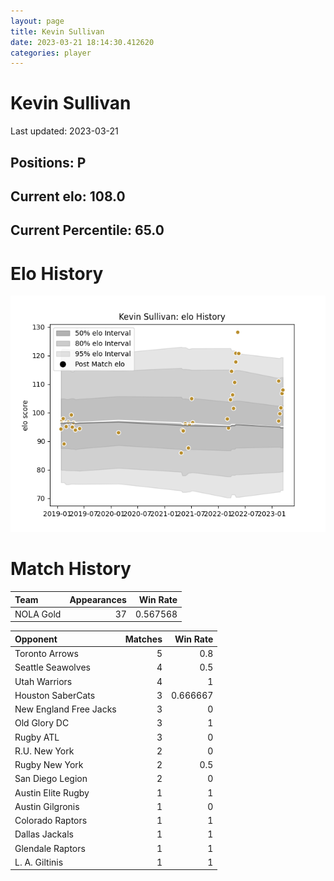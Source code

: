 ```yaml
---  
layout: page  
title: Kevin Sullivan  
date: 2023-03-21 18:14:30.412620  
categories: player  
---
```

# Kevin Sullivan


Last updated: 2023-03-21
## Positions: P

## Current elo: 108.0

## Current Percentile: 65.0

# Elo History


![elo history](history_KevinSullivan.png)
# Match History


| Team      |   Appearances |   Win Rate |
|:----------|--------------:|-----------:|
| NOLA Gold |            37 |   0.567568 |

| Opponent               |   Matches |   Win Rate |
|:-----------------------|----------:|-----------:|
| Toronto Arrows         |         5 |   0.8      |
| Seattle Seawolves      |         4 |   0.5      |
| Utah Warriors          |         4 |   1        |
| Houston SaberCats      |         3 |   0.666667 |
| New England Free Jacks |         3 |   0        |
| Old Glory DC           |         3 |   1        |
| Rugby ATL              |         3 |   0        |
| R.U. New York          |         2 |   0        |
| Rugby New York         |         2 |   0.5      |
| San Diego Legion       |         2 |   0        |
| Austin Elite Rugby     |         1 |   1        |
| Austin Gilgronis       |         1 |   0        |
| Colorado Raptors       |         1 |   1        |
| Dallas Jackals         |         1 |   1        |
| Glendale Raptors       |         1 |   1        |
| L. A. Giltinis         |         1 |   1        |